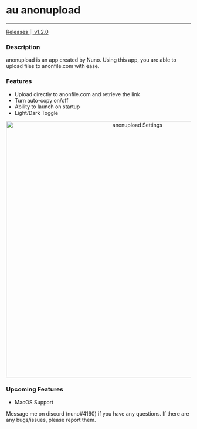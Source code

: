 # au    anonupload
<hr />

<a href='https://github.com/Nuno135/anonupload/releases'>
  Releases || v1.2.0
</a>

### Description
anonupload is an app created by Nuno. Using this app, you are able to upload files to anonfile.com with ease.

### Features
 * Upload directly to anonfile.com and retrieve the link
 * Turn auto-copy on/off
 * Ability to launch on startup
 * Light/Dark Toggle
 
 <div align='center'>
  <img src='https://i.ibb.co/PmDwWpM/anonuploadprev.png' width='700' alt='anonupload Settings' />
</div>

### Upcoming Features
 * MacOS Support

Message me on discord (nuno#4160) if you have any questions. 
If there are any bugs/issues, please report them.
